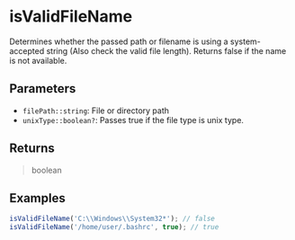 # isValidFileName <Badge type="tip" text="JavaScript" />

Determines whether the passed path or filename is using a system-accepted string (Also check the valid file length). Returns false if the name is not available.

## Parameters

- `filePath::string`: File or directory path
- `unixType::boolean?`: Passes true if the file type is unix type.

## Returns

> boolean

## Examples

```javascript
isValidFileName('C:\\Windows\\System32*'); // false
isValidFileName('/home/user/.bashrc', true); // true
```
